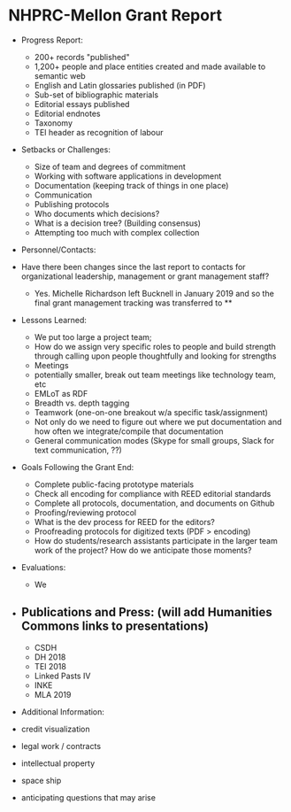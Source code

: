 # NHPRC-Mellon Grant Report

- Progress Report:
    - 200+ records "published"
    - 1,200+ people and place entities created and made available to semantic web
    - English and Latin glossaries published (in PDF)
    - Sub-set of bibliographic materials
    - Editorial essays published
    - Editorial endnotes 
    - Taxonomy 
    - TEI header as recognition of labour

- Setbacks or Challenges:
    - Size of team and degrees of commitment
    - Working with software applications in development
    - Documentation (keeping track of things in one place)
    - Communication
    - Publishing protocols
    - Who documents which decisions?
    - What is a decision tree? (Building consensus)
    - Attempting too much with complex collection


- Personnel/Contacts:

- Have there been changes since the last report to contacts for organizational leadership, management or grant management staff?
    - Yes. Michelle Richardson left Bucknell in January 2019 and so the final grant management tracking was transferred to ** 

- Lessons Learned:
    - We put too large a project team; 
    - How do we assign very specific roles to people and build strength through calling upon people thoughtfully and looking for strengths
    - Meetings 
    - potentially smaller, break out team meetings like technology team, etc
    - EMLoT as RDF
    - Breadth vs. depth tagging
    - Teamwork (one-on-one breakout w/a specific task/assignment)
    - Not only do we need to figure out where we put documentation and how often we integrate/compile that documentation
    - General communication modes (Skype for small groups, Slack for text communication, ??)

- Goals Following the Grant End:
    - Complete public-facing prototype materials
    - Check all encoding for compliance with REED editorial standards
    - Complete all protocols, documentation, and documents on Github
    - Proofing/reviewing protocol
    - What is the dev process for REED for the editors?
    - Proofreading protocols for digitized texts (PDF > encoding)
    - How do students/research assistants participate in the larger team work of the project? How do we anticipate those moments? 

- Evaluations:
    - We 

- Publications and Press: (will add Humanities Commons links to presentations)
    - 
    - CSDH 
    - DH 2018
    - TEI 2018
    - Linked Pasts IV
    - INKE
    - MLA 2019
 
- Additional Information:

- credit visualization
- legal work / contracts
- intellectual property
- space ship
- anticipating questions that may arise 

